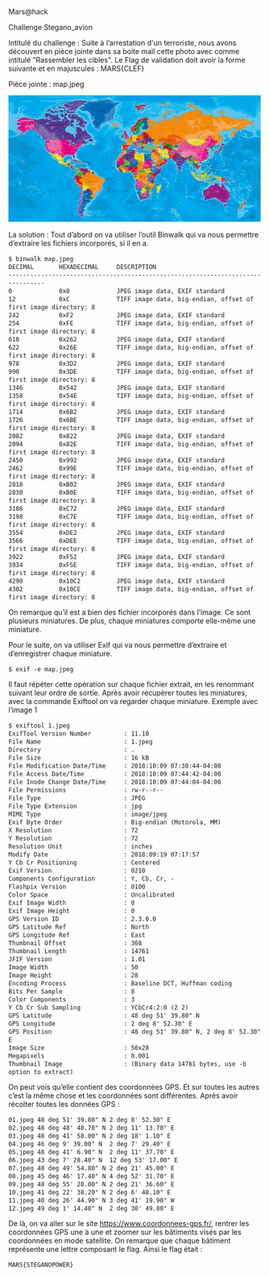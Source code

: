 Mars@hack

Challenge Stegano_avion


Intitulé du challenge :
Suite à l’arrestation d'un terroriste, nous avons découvert en pièce jointe dans sa boite mail cette photo avec comme intitulé "Rassembler les cibles".
Le Flag de validation doit avoir la forme suivante et en majuscules : MARS{CLEF}

Pièce jointe : map.jpeg


![map.jpg](https://github.com/Casamandine/Mars_Hack/blob/master/Stegano_avion/image/map.jpg)


La solution :
Tout d’abord on va utiliser l’outil Binwalk qui va nous permettre d’extraire les fichiers incorporés, si il en a.

```
$ binwalk map.jpeg
DECIMAL       HEXADECIMAL     DESCRIPTION
--------------------------------------------------------------------------------
0             0x0             JPEG image data, EXIF standard
12            0xC             TIFF image data, big-endian, offset of first image directory: 8
242           0xF2            JPEG image data, EXIF standard
254           0xFE            TIFF image data, big-endian, offset of first image directory: 8
610           0x262           JPEG image data, EXIF standard
622           0x26E           TIFF image data, big-endian, offset of first image directory: 8
978           0x3D2           JPEG image data, EXIF standard
990           0x3DE           TIFF image data, big-endian, offset of first image directory: 8
1346          0x542           JPEG image data, EXIF standard
1358          0x54E           TIFF image data, big-endian, offset of first image directory: 8
1714          0x6B2           JPEG image data, EXIF standard
1726          0x6BE           TIFF image data, big-endian, offset of first image directory: 8
2082          0x822           JPEG image data, EXIF standard
2094          0x82E           TIFF image data, big-endian, offset of first image directory: 8
2450          0x992           JPEG image data, EXIF standard
2462          0x99E           TIFF image data, big-endian, offset of first image directory: 8
2818          0xB02           JPEG image data, EXIF standard
2830          0xB0E           TIFF image data, big-endian, offset of first image directory: 8
3186          0xC72           JPEG image data, EXIF standard
3198          0xC7E           TIFF image data, big-endian, offset of first image directory: 8
3554          0xDE2           JPEG image data, EXIF standard
3566          0xDEE           TIFF image data, big-endian, offset of first image directory: 8
3922          0xF52           JPEG image data, EXIF standard
3934          0xF5E           TIFF image data, big-endian, offset of first image directory: 8
4290          0x10C2          JPEG image data, EXIF standard
4302          0x10CE          TIFF image data, big-endian, offset of first image directory: 8
```
On remarque qu’il est a bien des fichier incorporés dans l’image. Ce sont plusieurs miniatures.
De plus, chaque miniatures comporte elle-même une miniature.

Pour le suite, on va utiliser Exif qui va nous permettre d’extraire et d’enregistrer chaque miniature.


```
$ exif -e map.jpeg
```
Il faut répéter cette opération sur chaque fichier extrait, en les renommant suivant leur ordre de sortie.
Après avoir récupèrer toutes les miniatures, avec la commande Exiftool on va regarder chaque miniature.
Exemple avec l’image 1
```
$ exiftool 1.jpeg
ExifTool Version Number         : 11.10
File Name                       : 1.jpeg
Directory                       : .
File Size                       : 16 kB
File Modification Date/Time     : 2018:10:09 07:30:44-04:00
File Access Date/Time           : 2018:10:09 07:44:42-04:00
File Inode Change Date/Time     : 2018:10:09 07:44:04-04:00
File Permissions                : rw-r--r--
File Type                       : JPEG
File Type Extension             : jpg
MIME Type                       : image/jpeg
Exif Byte Order                 : Big-endian (Motorola, MM)
X Resolution                    : 72
Y Resolution                    : 72
Resolution Unit                 : inches
Modify Date                     : 2018:09:19 07:17:57
Y Cb Cr Positioning             : Centered
Exif Version                    : 0210
Components Configuration        : Y, Cb, Cr, -
Flashpix Version                : 0100
Color Space                     : Uncalibrated
Exif Image Width                : 0
Exif Image Height               : 0
GPS Version ID                  : 2.3.0.0
GPS Latitude Ref                : North
GPS Longitude Ref               : East
Thumbnail Offset                : 368
Thumbnail Length                : 14761
JFIF Version                    : 1.01
Image Width                     : 50
Image Height                    : 28
Encoding Process                : Baseline DCT, Huffman coding
Bits Per Sample                 : 8
Color Components                : 3
Y Cb Cr Sub Sampling            : YCbCr4:2:0 (2 2)
GPS Latitude                    : 48 deg 51' 39.80" N
GPS Longitude                   : 2 deg 8' 52.30" E
GPS Position                    : 48 deg 51' 39.80" N, 2 deg 8' 52.30" E
Image Size                      : 50x28
Megapixels                      : 0.001
Thumbnail Image                 : (Binary data 14761 bytes, use -b option to extract)
```
On peut vois qu’elle contient des coordonnées GPS. Et sur toutes les autres c’est la même chose et les coordonnées sont différentes.
Après avoir récolter toutes les données GPS :
```
01.jpeg	48 deg 51' 39.80" N	2 deg 8' 52.30" E
02.jpeg	48 deg 48' 48.70" N	2 deg 11' 13.70" E
03.jpeg	48 deg 41' 58.00" N	2 deg 18' 1.10" E
04.jpeg	46 deg 9' 39.00" N	2 deg 7' 29.40" E
05.jpeg	48 deg 41' 6.90" N	2 deg 11' 37.70" E
06.jpeg	43 deg 7' 28.40" N	12 deg 53' 17.00" E
07.jpeg	48 deg 49' 54.80" N	2 deg 21' 45.00" E
08.jpeg	45 deg 46' 17.40" N	4 deg 52' 31.70" E
09.jpeg	48 deg 55' 28.00" N	2 deg 21' 36.60" E
10.jpeg	41 deg 22' 38.20" N	2 deg 6' 48.10" E
11.jpeg	40 deg 26' 44.90" N	3 deg 41' 19.90" W     
12.jpeg	49 deg 1' 14.40" N	2 deg 30' 49.80" E
```
De là, on va aller sur le site https://www.coordonnees-gps.fr/, rentrer les coordonnées GPS une à une et zoomer sur les bâtiments visés par les coordonnées en mode satellite.
On remarque que chaque bâtiment représente une lettre composant le flag.
Ainsi le flag était : 
```
MARS{STEGANOPOWER}
```

